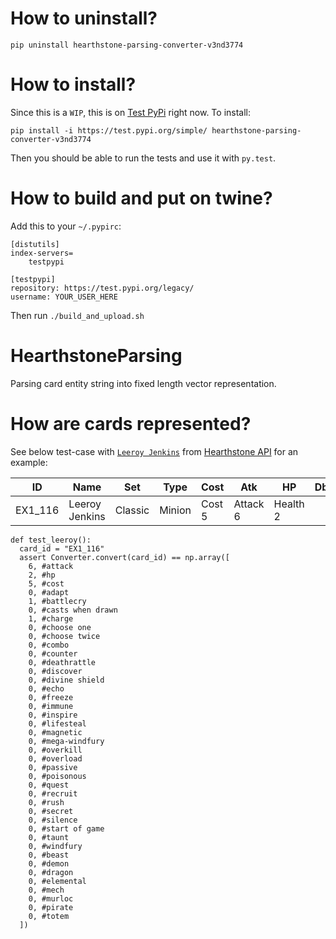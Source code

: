 # How to uninstall?
```
pip uninstall hearthstone-parsing-converter-v3nd3774
```

# How to install?
Since this is a `WIP`, this is on [Test PyPi](https://test.pypi.org/project/hearthstone-parsing-converter-v3nd3774/) right now. To install:
```
pip install -i https://test.pypi.org/simple/ hearthstone-parsing-converter-v3nd3774
```
Then you should be able to run the tests and use it with `py.test`.

# How to build and put on twine?
Add this to your `~/.pypirc`:
```
[distutils]
index-servers=
    testpypi

[testpypi]
repository: https://test.pypi.org/legacy/
username: YOUR_USER_HERE
```
Then run `./build_and_upload.sh`


# HearthstoneParsing
Parsing card entity string into fixed length vector representation.

# How are cards represented?
See below test-case with [`Leeroy Jenkins`](https://hearthstone.gamepedia.com/Leeroy_Jenkins) from [Hearthstone API](https://hearthstoneapi.com/cards) for an example:

  ID | Name | Set | Type|Cost|Atk|HP|Db|Armor
  ---|---|---|---|---|---|---|---|---
  EX1_116|Leeroy Jenkins|Classic|Minion|Cost 5|Attack 6|Health 2|

```
def test_leeroy():
  card_id = "EX1_116"
  assert Converter.convert(card_id) == np.array([
    6, #attack
    2, #hp
    5, #cost
    0, #adapt
    1, #battlecry
    0, #casts when drawn
    1, #charge
    0, #choose one
    0, #choose twice
    0, #combo
    0, #counter
    0, #deathrattle
    0, #discover
    0, #divine shield
    0, #echo
    0, #freeze
    0, #immune
    0, #inspire
    0, #lifesteal
    0, #magnetic
    0, #mega-windfury
    0, #overkill
    0, #overload
    0, #passive
    0, #poisonous
    0, #quest
    0, #recruit
    0, #rush
    0, #secret
    0, #silence
    0, #start of game
    0, #taunt
    0, #windfury
    0, #beast
    0, #demon
    0, #dragon
    0, #elemental
    0, #mech
    0, #murloc
    0, #pirate
    0, #totem
  ])
```
